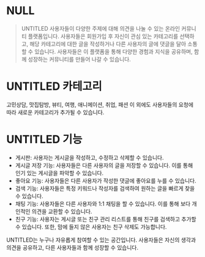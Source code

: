 # NULL

> UNTITLED
사용자들이 다양한 주제에 대해 의견을 나눌 수 있는 온라인 커뮤니티 플랫폼입니다. 사용자들은 회원가입 후 자신이 관심 있는 카테고리를 선택하고, 해당 카테고리에 대한 글을 작성하거나 다른 사용자의 글에 댓글을 달아 소통할 수 있습니다. 사용자들은 이 플랫폼을 통해 다양한 경험과 지식을 공유하며, 함께 성장하는 커뮤니티를 만들어 나갈 수 있습니다.

# UNTITLED 카테고리
고민상담, 맛집탐방, 뷰티, 여행, 애니메이션, 취업, 패션
이 외에도 사용자들의 요청에 따라 새로운 카테고리가 추가될 수 있습니다.

# UNTITLED 기능
- 게시판: 사용자는 게시글을 작성하고, 수정하고 삭제할 수 있습니다.
- 게시글 저장 기능: 사용자들은 다른 사용자의 글을 저장할 수 있습니다. 이를 통해 인기 있는 게시글을 파악할 수 있습니다.
- 좋아요 기능: 사용자들은 다른 사용자가 작성한 댓글에 좋아요를 누를 수 있습니다.
- 검색 기능: 사용자들은 특정 키워드나 작성자를 검색하여 원하는 글을 빠르게 찾을 수 있습니다.
- 채팅 기능: 사용자들은 다른 사용자와 1:1 채팅을 할 수 있습니다. 이를 통해 보다 개인적인 의견을 교환할 수 있습니다.
- 친구 기능: 사용자는 게시글 또는 친구 관리 리스트를 통해 친구를 검색하고 추가할 수 있습니다. 또한, 맘에 들지 않은 사용자는 친구 삭제도 가능합니다.

UNTITLED는 누구나 자유롭게 참여할 수 있는 공간입니다. 사용자들은 자신의 생각과 의견을 공유하고, 다른 사용자들과 함께 성장할 수 있습니다.
